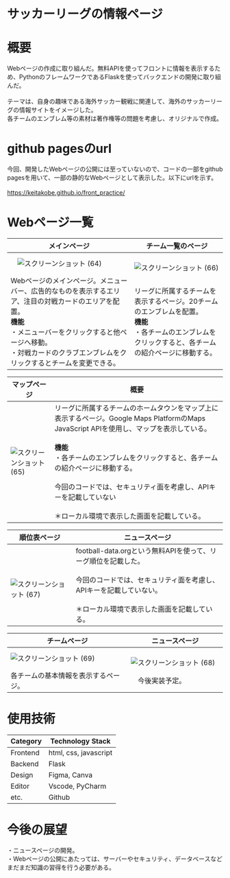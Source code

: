 # サッカーリーグの情報ページ

# 概要
Webページの作成に取り組んだ。無料APIを使ってフロントに情報を表示するため、PythonのフレームワークであるFlaskを使ってバックエンドの開発に取り組んだ。<br><br>テーマは、自身の趣味である海外サッカー観戦に関連して、海外のサッカーリーグの情報サイトをイメージした。<br>各チームのエンブレム等の素材は著作権等の問題を考慮し、オリジナルで作成。

# github pagesのurl
今回、開発したWebページの公開には至っていないので、コードの一部をgithub pagesを用いて、一部の静的なWebページとして表示した。以下にurlを示す。
<br><br> https://keitakobe.github.io/front_practice/
# Webページ一覧

| メインページ | チーム一覧のページ |
| ---- | ---- |
|　![スクリーンショット (64)](https://github.com/keitaKobe/front_practice/assets/155284100/f9269700-8d80-48a3-95bd-0a28f4039d93)　|　![スクリーンショット (66)](https://github.com/keitaKobe/front_practice/assets/155284100/004f69e1-38f9-404f-9b3e-2a96d356be2d)　 |
| Webページのメインページ。メニューバー、広告的なものを表示するエリア、注目の対戦カードのエリアを配置。<br>**機能**<br> ・メニューバーをクリックすると他ページへ移動。<br> ・対戦カードのクラブエンブレムをクリックするとチームを変更できる。 | リーグに所属するチームを表示するページ。20チームのエンブレムを配置。<br>**機能** <br> ・各チームのエンブレムをクリックすると、各チームの紹介ページに移動する。 |

| マップページ | 概要 |
| ---- | ---- |
| ![スクリーンショット (65)](https://github.com/keitaKobe/front_practice/assets/155284100/af7fffc1-e75f-4649-af64-10ba2dde4db6)　| リーグに所属するチームのホームタウンをマップ上に表示するページ。Google Maps PlatformのMaps JavaScript APIを使用し、マップを表示している。<br><br>**機能** <br> ・各チームのエンブレムをクリックすると、各チームの紹介ページに移動する。<br><br>今回のコードでは、セキュリティ面を考慮し、APIキーを記載していない<br><br>＊ローカル環境で表示した画面を記載している。|

| 順位表ページ | ニュースページ |
| ---- | ---- |
|　![スクリーンショット (67)](https://github.com/keitaKobe/front_practice/assets/155284100/111f7209-fb38-47e3-9da0-7c47c3074190) | football-data.orgという無料APIを使って、リーグ順位を記載した。<br><br>今回のコードでは、セキュリティ面を考慮し、APIキーを記載していない。<br><br>＊ローカル環境で表示した画面を記載している。 |

| チームページ | ニュースページ |
| ---- | ---- |
| ![スクリーンショット (69)](https://github.com/keitaKobe/front_practice/assets/155284100/b4c6d66a-b42f-47af-bf00-507647bbfb9e)　|　![スクリーンショット (68)](https://github.com/keitaKobe/front_practice/assets/155284100/2e519f83-277e-48fb-893a-dcfa11739679)　|
| 各チームの基本情報を表示するページ。　|　今後実装予定。　|

# 使用技術
| Category	 | Technology Stack |
| ---- | ---- |
| Frontend | html, css, javascript |
| Backend | Flask |
| Design | Figma, Canva|
| Editor | Vscode, PyCharm|
|etc. | Github |


# 今後の展望
・ニュースページの開発。
<br>・Webページの公開にあたっては、サーバーやセキュリティ、データベースなどまだまだ知識の習得を行う必要がある。
